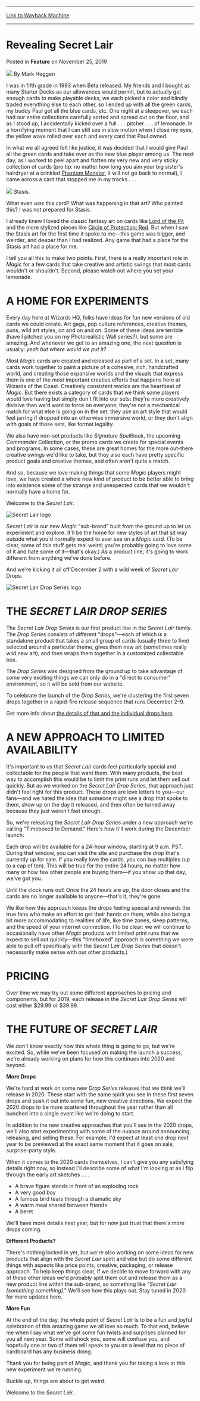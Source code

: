 
---
[Link to Wayback Machine](https://web.archive.org/web/20220409171458/https://magic.wizards.com/en/articles/archive/feature/revealing-secret-lair-2019-11-25?gclid=EAIaIQobChMI7snS7YuG5wIVA__jBx1lcgG2EAAYASAAEgIKSfD_BwE)

[_metadata_:wayback_url]:- "https://magic.wizards.com/en/articles/archive/feature/revealing-secret-lair-2019-11-25?gclid=EAIaIQobChMI7snS7YuG5wIVA__jBx1lcgG2EAAYASAAEgIKSfD_BwE"
[_metadata_:wayback_raw_url]:- "https://web.archive.org/web/20220409171458id_/https://magic.wizards.com/en/articles/archive/feature/revealing-secret-lair-2019-11-25?gclid=EAIaIQobChMI7snS7YuG5wIVA__jBx1lcgG2EAAYASAAEgIKSfD_BwE"
[_metadata_:wayback_capture_timestamp]:- "2022-04-09 17:14:58+00:00"
[_metadata_:description]:- "Learn about the thought process behind Magic's new sub-brand from the product owner himself."
[_metadata_:generator]:- "Drupal 7 (http://drupal.org)"
---


Revealing Secret Lair
=====================



 Posted in **Feature**
 on November 25, 2019 






![](https://media.magic.wizards.com/styles/auth_small/public/images/person/authorpic_markheggen.jpg)
By Mark Heggen











I was in fifth grade in 1993 when Beta released. My friends and I bought as many Starter Decks as our allowances would permit, but to actually get enough cards to make playable decks, we each picked a color and blindly traded everything else to each other, so I ended up with all the green cards, my buddy Paul got all the blue cards, etc. One night at a sleepover, we each had our entire collections carefully sorted and spread out on the floor, and as I stood up, I accidentally kicked over a full . . . pitcher . . . of lemonade. In a horrifying moment that I can still see in slow motion when I close my eyes, the yellow wave rolled over each and every card that Paul owned.


In what we all agreed felt like justice, it was decided that I would give Paul all the green cards and take over as the new blue player among us. The next day, as I worked to peel apart and flatten my very new and very sticky collection of cards (pro tip: no matter how long you aim your big sister's hairdryer at a crinkled [Phantom Monster](https://gatherer.wizards.com/Pages/Card/Details.aspx?name=Phantom+Monster), it will not go back to normal), I came across a card that stopped me in my tracks . . .


[![](https://gatherer.wizards.com/Handlers/Image.ashx?type=card&multiverseid=423)](https://gatherer.wizards.com/Pages/Card/Details.aspx?multiverseid=423)
Stasis.


What even *was* this card? What was happening in that art? Who painted this? I was not prepared for Stasis.


I already knew I loved the classic fantasy art on cards like [Lord of the Pit](https://gatherer.wizards.com/Pages/Card/Details.aspx?name=Lord+of+the+Pit) and the more stylized pieces like [Circle of Protection: Red](https://gatherer.wizards.com/Pages/Card/Details.aspx?name=Circle+of+Protection%3A+Red). But when I saw the Stasis art for the first time it spoke to me—this game was bigger, and weirder, and deeper than I had realized. Any game that had a place for the Stasis art had a place for me.


I tell you all this to make two points. First, there is a really important role in *Magic* for a few cards that take creative and artistic swings that most cards wouldn't or shouldn't. Second, please watch out where you set your lemonade.


A HOME FOR EXPERIMENTS
======================


Every day here at Wizards HQ, folks have ideas for fun new versions of old cards we could create. Art gags, pop culture references, creative themes, puns, wild art styles, on and on and on. Some of these ideas are terrible (have I pitched you on my Photorealistic Wall series?), but some are amazing. And whenever we get to an amazing one, the next question is usually: *yeah* *but where would we put it?*


Most *Magic* cards are created and released as part of a set. In a set, many cards work together to paint a picture of a cohesive, rich, handcrafted world, and creating those expansive worlds and the visuals that express them is one of the most important creative efforts that happens here at Wizards of the Coast. Creatively consistent worlds are the heartbeat of *Magic*. But there exists a category of cards that we think some players would love having but simply don't fit into our sets: they're more creatively divisive than we'd want to force on everyone, they're not a mechanical match for what else is going on in the set, they use an art style that would feel jarring if dropped into an otherwise immersive world, or they don't align with goals of those sets, like format legality.


We also have non-set products like *Signature Spellbook*, the upcoming *Commander* Collection, or the promo cards we create for special events and programs. In some cases, these are great homes for the more out-there creative swings we'd like to take, but they also each have pretty specific product goals and creative themes, and often aren't quite a match.


And so, because we love making things that some *Magic* players might love, we have created a whole new kind of product to be better able to bring into existence some of the strange and unexpected cards that we wouldn't normally have a home for.


Welcome to the *Secret Lair*.


![Secret Lair logo](https://media.wizards.com/2019/images/daily/V28pO3oDii.png)


*Secret Lair* is our new *Magic* "sub-brand" built from the ground up to let us experiment and explore. It'll be the home for new styles of art that sit way outside what you'd normally expect to ever see on a *Magic* card. (To be clear, some of this stuff gets real weird; you're probably going to love some of it and hate some of it—that's okay.) As a product line, it's going to work different from anything we've done before.


And we're kicking it all off December 2 with a wild week of *Secret Lair* Drops.


![Secret Lair Drop Series logo](https://media.wizards.com/2019/images/daily/3hwfeKTon4.png)


THE *SECRET LAIR* *DROP SERIES*
===============================


The *Secret Lair* *Drop Series* is our first product line in the *Secret Lair* family. The *Drop Series* consists of different "drops"—each of which is a standalone product that takes a small group of cards (usually three to five) selected around a particular theme, gives them new art (sometimes really wild new art), and then wraps them together in a customized collectable box.


The *Drop Series* was designed from the ground up to take advantage of some very exciting things we can only do in a "direct to consumer" environment, so it will be sold from our website.


To celebrate the launch of the *Drop Series*, we're clustering the first seven drops together in a rapid-fire release sequence that runs December 2–9.


Get more info about [the details of that and the individual drops here](https://magic.wizards.com/en/articles/archive/news/secret-lair-recap-2019-11-25).


A NEW APPROACH TO LIMITED AVAILABILITY
======================================


It's important to us that *Secret Lair* cards feel particularly special and collectable for the people that want them. With many products, the best way to accomplish this would be to limit the print runs and let them sell out quickly. But as we worked on the *Secret Lair Drop Series*, that approach just didn't feel right for this product. These drops are love letters to you—our fans—and we hated the idea that someone might see a drop that spoke to them, show up on the day it released, and then often be turned away because they just weren't fast enough.


So, we're releasing the *Secret Lair Drop Series* under a new approach we're calling "Timeboxed to Demand." Here's how it'll work during the December launch:


Each drop will be available for a 24-hour window, starting at 9 a.m. PST. During that window, you can visit the site and purchase the drop that's currently up for sale. If you really love the cards, you can buy multiples (up to a cap of ten). This will be true for the entire 24 hours, no matter how many or how few other people are buying them—if you show up that day, we've got you.


Until the clock runs out! Once the 24 hours are up, the door closes and the cards are no longer available to anyone—that's it, they're gone.


We like how this approach keeps the drops feeling special and rewards the true fans who make an effort to get their hands on them, while also being a bit more accommodating to realities of life, like time zones, sleep patterns, and the speed of your internet connection. (To be clear: we will continue to occasionally have other *Magic* products with limited print runs that we expect to sell out quickly—this "timeboxed" approach is something we were able to pull off specifically with the *Secret Lair Drop Series* that doesn't necessarily make sense with our other products.)


PRICING
=======


Over time we may try out some different approaches to pricing and components, but for 2019, each release in the *Secret Lair Drop Series* will cost either $29.99 or $39.99.


THE FUTURE OF *SECRET LAIR*
===========================


We don't know exactly how this whole thing is going to go, but we're excited. So, while we've been focused on making the launch a success, we're already working on plans for how this continues into 2020 and beyond.


**More Drops**


We're hard at work on some new *Drop Series* releases that we think we'll release in 2020. These start with the same spirit you see in these first seven drops and push it out into some fun, new creative directions. We expect the 2020 drops to be more scattered throughout the year rather than all bunched into a single event like we're doing to start.


In addition to the new creative approaches that you'll see in the 2020 drops, we'll also start experimenting with some of the nuance around announcing, releasing, and selling these. For example, I'd expect at least one drop next year to be previewed at the exact same moment that it goes on sale, surprise-party style.


When it comes to the 2020 cards themselves, I can't give you any satisfying details right now, so instead I'll describe some of what I'm looking at as I flip through the early art sketches . . .


* A brave figure stands in front of an exploding rock
* A very good boy
* A famous bird tears through a dramatic sky
* A warm meal shared between friends
* A beret

We'll have more details next year, but for now just trust that there's more drops coming.


**Different Products?**


There's nothing locked in yet, but we're also working on some ideas for new products that align with the *Secret Lair* spirit and vibe but do some different things with aspects like price points, creative, packaging, or release approach. To help keep things clear, if we decide to move forward with any of these other ideas we'd probably split them out and release them as a new product line within the sub-brand, so something like "*Secret Lair [something something]*." We'll see how this plays out. Stay tuned in 2020 for more updates here.


**More Fun**


At the end of the day, the whole point of *Secret Lair* is to be a fun and joyful celebration of this amazing game we all love so much. To that end, believe me when I say what we've got some fun twists and surprises planned for you all next year. Some will shock you, some will confuse you, and hopefully one or two of them will speak to you on a level that no piece of cardboard has any business doing.


Thank you for being part of *Magic*, and thank you for taking a look at this new experiment we're running.


Buckle up, things are about to get weird.


Welcome to the *Secret Lair*.








